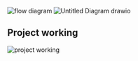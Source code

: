 ![flow diagram](https://user-images.githubusercontent.com/98864424/153557695-dd745366-3578-49ff-b393-983888c9d30f.png)
![Untitled Diagram drawio](https://user-images.githubusercontent.com/98864424/153557330-df3b3790-ffcd-4ba1-aa80-7797296f4a44.png)
## Project working
![project working](https://user-images.githubusercontent.com/98864424/153477162-b0e3f0fd-d513-4e3e-9992-61666a902aad.jpg)

